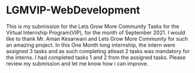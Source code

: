 # LGMVIP-WebDevelopment
This is my submission for the Lets Grow More Community Tasks for the Virtual Internship Program(VIP), for the month of September 2021. I would like to thank Mr. Aman Kesarwani and Lets Grow More Community for such an amazing project. In this One Month long internship, the intern were assigned 3 tasks and as such completing atleast 2 tasks was mandatory for the interns. I had completed tasks 1 and 2 from the assigned tasks. Please review my submission and let me know how i can improve.
